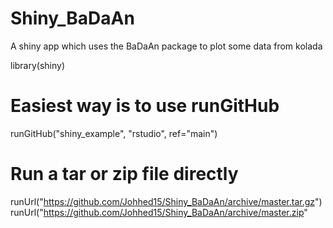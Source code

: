 # Shiny_BaDaAn
A shiny app which uses the BaDaAn package to plot some data from kolada


library(shiny)

# Easiest way is to use runGitHub
runGitHub("shiny_example", "rstudio", ref="main")

# Run a tar or zip file directly
runUrl("https://github.com/Johhed15/Shiny_BaDaAn/archive/master.tar.gz")
runUrl("https://github.com/Johhed15/Shiny_BaDaAn/archive/master.zip"
